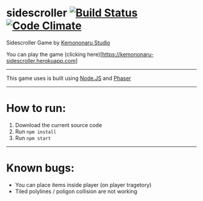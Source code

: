 # sidescroller [![Build Status](https://travis-ci.org/theprometeus/sidescroller.svg?branch=master)](https://travis-ci.org/theprometeus/sidescroller) [![Code Climate](https://codeclimate.com/github/theprometeus/sidescroller.svg)](https://codeclimate.com/github/theprometeus/sidescroller)
Sidescroller Game
by [Kemononaru Studio](http://kemononaru.studio)

You can play the game (clicking here)[https://kemononaru-sidescroller.herokuapp.com]

----

This game uses is built using [Node.JS](https://github.com/nodejs/node) and [Phaser](https://github.com/photonstorm/phaser)

----

# How to run:
1. Download the current source code
2. Run `npm install`
2. Run `npm start`

----

# Known bugs:
- You can place items inside player (on player tragetory)
- Tiled polylines / poligon collision are not working